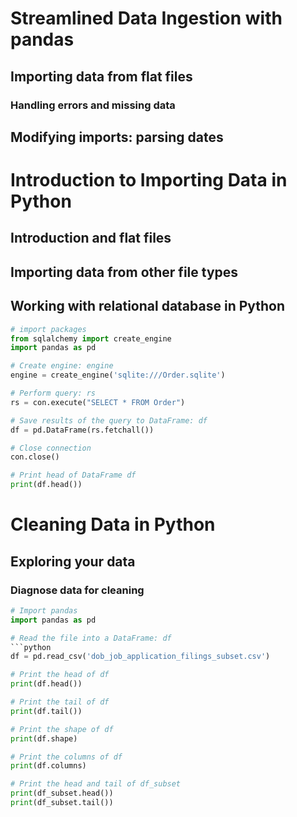 # Streamlined Data Ingestion with pandas

## Importing data from flat files

### Handling errors and missing data

## Modifying imports: parsing dates

# Introduction to Importing Data in Python
## Introduction and flat files

## Importing data from other file types

## Working with relational database in Python
```python
# import packages
from sqlalchemy import create_engine
import pandas as pd

# Create engine: engine
engine = create_engine('sqlite:///Order.sqlite')

# Perform query: rs
rs = con.execute("SELECT * FROM Order")

# Save results of the query to DataFrame: df
df = pd.DataFrame(rs.fetchall())

# Close connection
con.close()

# Print head of DataFrame df
print(df.head())
```

# Cleaning Data in Python

## Exploring your data
### Diagnose data for cleaning
```python
# Import pandas
import pandas as pd

# Read the file into a DataFrame: df
```python
df = pd.read_csv('dob_job_application_filings_subset.csv')

# Print the head of df
print(df.head())

# Print the tail of df
print(df.tail())

# Print the shape of df
print(df.shape)

# Print the columns of df
print(df.columns)

# Print the head and tail of df_subset
print(df_subset.head())
print(df_subset.tail())


```

##
